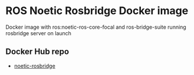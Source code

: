 # ROS Noetic Rosbridge Docker image
Docker image with ros:noetic-ros-core-focal and ros-bridge-suite running rosbridge server on launch

## Docker Hub repo
- [noetic-rosbridge](https://hub.docker.com/repository/docker/joaquingimenez1/noetic-rosbridge)
